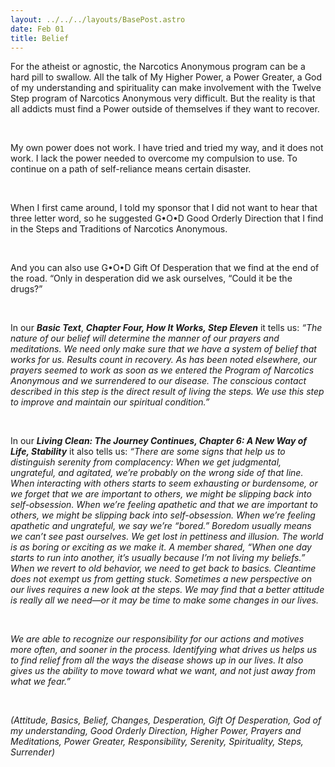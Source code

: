 ```yaml
---
layout: ../../../layouts/BasePost.astro
date: Feb 01
title: Belief
---
```

For the atheist or agnostic, the Narcotics Anonymous program can be a hard pill to swallow. All the talk of My Higher Power, a Power Greater, a God of my understanding and spirituality can make involvement with the Twelve Step program of Narcotics Anonymous very difficult. But the reality is that all addicts must find a Power outside of themselves if they want to recover.

 

My own power does not work. I have tried and tried my way, and it does not work. I lack the power needed to overcome my compulsion to use. To continue on a path of self-reliance means certain disaster.

 

When I first came around, I told my sponsor that I did not want to hear that three letter word, so he suggested G•O•D Good Orderly Direction that I find in the Steps and Traditions of Narcotics Anonymous.

 

And you can also use G•O•D Gift Of Desperation that we find at the end of the road. “Only in desperation did we ask ourselves, “Could it be the drugs?”

 

In our ***Basic Text***, ***Chapter Four, How It Works, Step Eleven*** it tells us: *“The nature of our belief will determine the manner of our prayers and meditations. We need only make sure that we have a system of belief that works for us. Results count in recovery. As has been noted elsewhere, our prayers seemed to work as soon as we entered the Program of Narcotics Anonymous and we surrendered to our disease. The conscious contact described in this step is the direct result of living the steps. We use this step to improve and maintain our spiritual condition.”*

 

In our ***Living Clean: The Journey Continues, Chapter 6: A New Way of Life, Stability*** it also tells us: *“There are some signs that help us to distinguish serenity from complacency: When we get judgmental, ungrateful, and agitated, we’re probably on the wrong side of that line. When interacting with others starts to seem exhausting or burdensome, or we forget that we are important to others, we might be slipping back into self-obsession. When we’re feeling apathetic and that we are important to others, we might be slipping back into self-obsession. When we’re feeling apathetic and ungrateful, we say we’re “bored.” Boredom usually means we can’t see past ourselves. We get lost in pettiness and illusion. The world is as boring or exciting as we make it. A member shared, “When one day starts to run into another, it’s usually because I’m not living my beliefs.” When we revert to old behavior, we need to get back to basics. Cleantime does not exempt us from getting stuck. Sometimes a new perspective on our lives requires a new look at the steps. We may find that a better attitude is really all we need—or it may be time to make some changes in our lives.*

 

*We are able to recognize our responsibility for our actions and motives more often, and sooner in the process. Identifying what drives us helps us to find relief from all the ways the disease shows up in our lives. It also gives us the ability to move toward what we want, and not just away from what we fear.”*

 

*(Attitude, Basics, Belief, Changes, Desperation, Gift Of Desperation, God of my understanding, Good Orderly Direction, Higher Power, Prayers and Meditations, Power Greater, Responsibility, Serenity, Spirituality, Steps, Surrender)*